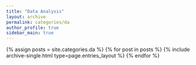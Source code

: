 ```yaml
---
title: "Data Analysis"
layout: archive
permalink: categories/da
author_profile: true
sidebar_main: true
---
```



{% assign posts = site.categories.da %}
{% for post in posts %} {% include archive-single.html type=page.entries_layout %} {% endfor %}